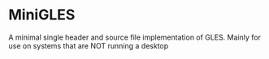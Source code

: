 # MiniGLES
A minimal single header and source file implementation of GLES. Mainly for use on systems that are NOT running a desktop
